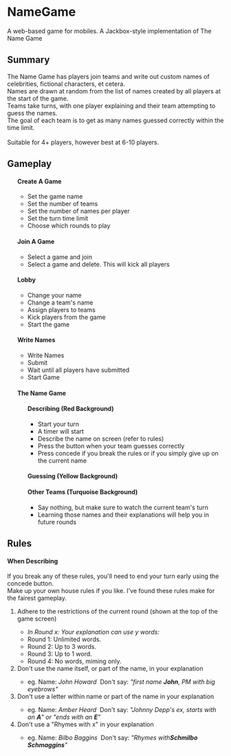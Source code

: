 # NameGame
A web-based game for mobiles. A Jackbox-style implementation of The Name Game

<h2>
  Summary
</h2>
<p>
  The Name Game has players join teams and write out custom names of celebrities, fictional characters, et cetera.<br>
  Names are drawn at random from the list of names created by all players at the start of the game.<br>
  Teams take turns, with one player explaining and their team attempting to guess the names.<br>
  The goal of each team is to get as many names guessed correctly within the time limit.<br>
  <br>
  Suitable for 4+ players, however best at 6-10 players.
</p>

<h2>
  Gameplay
</h2>
<ol>
  <h4>Create A Game</h4>
  <ul>
    <li>Set the game name</li>
    <li>Set the number of teams</li>
    <li>Set the number of names per player</li>
    <li>Set the turn time limit</li>
    <li>Choose which rounds to play</li>
  </ul>
  <h4>Join A Game</h4>
  <ul>
    <li>Select a game and join</li>
    <li>Select a game and delete. This will kick all players</li>
  </ul>
  <h4>Lobby</h4>
  <ul>
    <li>Change your name</li>
    <li>Change a team's name</li>
    <li>Assign players to teams</li>
    <li>Kick players from the game</li>
    <li>Start the game</li>
  </ul>
  <h4>Write Names</h4>
    <ul>
      <li>Write Names</li>
      <li>Submit</li>
      <li>Wait until all players have submitted</li>
      <li>Start Game</li>
    </ul>
   <h4>The Name Game</h4>
    <ul>
      <h4>Describing (Red Background)</h4>
        <ul>
          <li>Start your turn</li>
          <li>A timer will start</li>
          <li>Describe the name on screen (refer to rules)</li>
          <li>Press the button when your team guesses correctly</li>
          <li>Press concede if you break the rules or if you simply give up on the current name</li>
        </ul>
      <h4>Guessing (Yellow Background)</h4>
      <h4>Other Teams (Turquoise Background)</h4>
        <ul>
          <li>Say nothing, but make sure to watch the current team's turn</li>
          <li>Learning those names and their explanations will help you in future rounds</li>
        </ul>
    </ul>
</ol>

<h2>
  Rules
</h2>
<h4>When Describing</h4>
<p>If you break any of these rules, you'll need to end your turn early using the concede button.<br>
  Make up your own house rules if you like. I've found these rules make for the fairest gameplay.
</p>
<ol>
  <li>Adhere to the restrictions of the current round (shown at the top of the game screen)</li>
  <ul>
    <li><em>In Round x: Your explanation can use y words:</em></li>
    <li>Round 1: Unlimited words.</li>
    <li>Round 2: Up to 3 words.</li>
    <li>Round 3: Up to 1 word.</li>
    <li>Round 4: No words, miming only.</li>
  </ul>
  <li>Don't use the name itself, or part of the name, in your explanation</li>
  <ul>
    <li>eg. Name: <em>John Howard</em>&nbsp; Don't say: <em>"first name <strong>John</strong>, PM with big eyebrows"</em></li>
  </ul>
  <li>Don't use a letter within name or part of the name in your explanation</li>
  <ul>
    <li>eg. Name: <em>Amber Heard</em>&nbsp; Don't say: <em>"Johnny Depp's ex, starts with an <strong>A</strong>" or "ends with an <strong>E</strong>"</em></li>
  </ul>
  <li>Don't use a "Rhymes with x" in your explanation</li>
  <ul>
    <li>eg. Name: <em>Bilbo Baggins</em>&nbsp; Don't say: <em>"Rhymes with<strong>Schmilbo Schmaggins</strong>"</em></li>
  </ul>
</ol>
